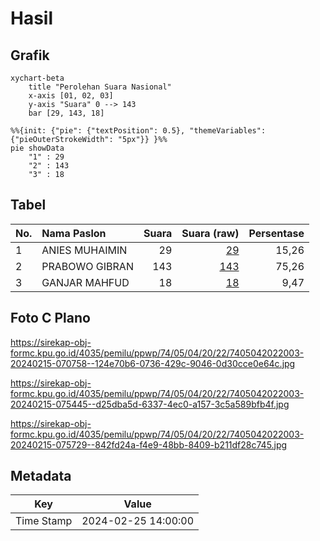 # Hasil

## Grafik

```mermaid
xychart-beta
    title "Perolehan Suara Nasional"
    x-axis [01, 02, 03]
    y-axis "Suara" 0 --> 143
    bar [29, 143, 18]
```

```mermaid
%%{init: {"pie": {"textPosition": 0.5}, "themeVariables": {"pieOuterStrokeWidth": "5px"}} }%%
pie showData
    "1" : 29
    "2" : 143
    "3" : 18
```

## Tabel

| No. | Nama Paslon    | Suara | Suara (raw) | Persentase |
|:--- |:-------------- | -----:| -----------:| ----------:|
| 1   | ANIES MUHAIMIN | 29    | [29][p-1]   | 15,26      |
| 2   | PRABOWO GIBRAN | 143   | [143][p-2]  | 75,26      |
| 3   | GANJAR MAHFUD  | 18    | [18][p-3]   | 9,47       |


[p-1]: https://github.com/gigit-pemilu/pemilu-2024/blob/main/pilpres/hitung-suara/sub/74-sulawesi-tenggara/sub/05-konawe-selatan/sub/04-palangga/sub/2022-wawouru/sub/003-tps/sub/paslon-1.txt
[p-2]: https://github.com/gigit-pemilu/pemilu-2024/blob/main/pilpres/hitung-suara/sub/74-sulawesi-tenggara/sub/05-konawe-selatan/sub/04-palangga/sub/2022-wawouru/sub/003-tps/sub/paslon-2.txt
[p-3]: https://github.com/gigit-pemilu/pemilu-2024/blob/main/pilpres/hitung-suara/sub/74-sulawesi-tenggara/sub/05-konawe-selatan/sub/04-palangga/sub/2022-wawouru/sub/003-tps/sub/paslon-3.txt

## Foto C Plano

https://sirekap-obj-formc.kpu.go.id/4035/pemilu/ppwp/74/05/04/20/22/7405042022003-20240215-070758--124e70b6-0736-429c-9046-0d30cce0e64c.jpg

https://sirekap-obj-formc.kpu.go.id/4035/pemilu/ppwp/74/05/04/20/22/7405042022003-20240215-075445--d25dba5d-6337-4ec0-a157-3c5a589bfb4f.jpg

https://sirekap-obj-formc.kpu.go.id/4035/pemilu/ppwp/74/05/04/20/22/7405042022003-20240215-075729--842fd24a-f4e9-48bb-8409-b211df28c745.jpg


## Metadata

| Key        | Value               |
| ---------- | ------------------- |
| Time Stamp | 2024-02-25 14:00:00 |



